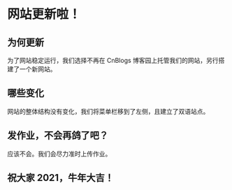 # 网站更新啦！

## 为何更新
为了网站稳定运行，我们选择不再在 CnBlogs 博客园上托管我们的网站，另行搭建了一个新网站。

## 哪些变化
网站的整体结构没有变化，我们将菜单栏移到了左侧，且建立了双语站点。

## 发作业，不会再鸽了吧？
应该不会。我们会尽力准时上传作业。

## 祝大家 2021，牛年大吉！